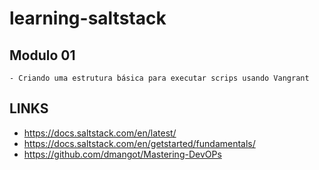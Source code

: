 # learning-saltstack

## Modulo 01
    - Criando uma estrutura básica para executar scrips usando Vangrant

## LINKS
- https://docs.saltstack.com/en/latest/
- https://docs.saltstack.com/en/getstarted/fundamentals/
- https://github.com/dmangot/Mastering-DevOPs